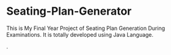 # Seating-Plan-Generator

This is My Final Year Project of Seating Plan Generation During Examinations. It is totally developed using Java Language.



















































































































































































































































































































































































































.






































